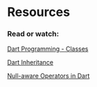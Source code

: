 # Resources
### Read or watch:

[Dart Programming - Classes](https://www.tutorialspoint.com/dart_programming/dart_programming_classes.htm)

[Dart Inheritance](https://www.javatpoint.com/dart-inheritance#:~:text=Dart%20inheritance%20is%20defined%20as,Object%2DOriented%20programming%20approach)

[Null-aware Operators in Dart](https://medium.com/@thinkdigitalsoftware/null-aware-operators-in-dart-53ffb8ae80bb)